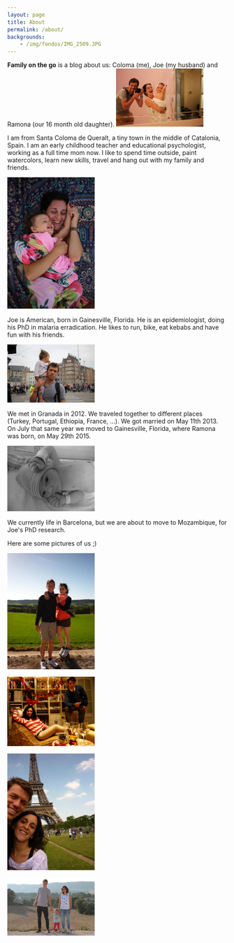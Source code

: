 ```yaml
---
layout: page
title: About
permalink: /about/
backgrounds:
    - /img/fondos/IMG_2509.JPG
---
```


**Family on the go** is a blog about us: Coloma (me), Joe (my husband) and Ramona (our 16 month old daughter).
<a href="/img/ourstory/IMG_4933.JPG"> <img border="0" alt="Caption goes here" src = "/img/ourstory/IMG_4933.JPG" width = "200"></a>


I am from Santa Coloma de Queralt, a tiny town in the middle of Catalonia, Spain. I am an early childhood teacher and educational psychologist, working as a full time mom now. I like to spend time outside, paint watercolors, learn new skills, travel and hang out with my family and friends.

<a href="/img/ourstory/IMG_5457.JPG"> <img border="0" alt="Caption goes here" src = "/img/ourstory/IMG_5457.JPG" width = "200"></a>

Joe is American, born in Gainesville, Florida. He is an epidemiologist, doing his PhD in malaria erradication. He likes to run, bike, eat kebabs and have fun with his friends.

<a href="/img/ourstory/IMG_5994.JPG"> <img border="0" alt="Caption goes here" src = "/img/ourstory/IMG_5994.JPG" width = "200"></a>

We met in Granada in 2012. We traveled together to different places (Turkey, Portugal, Ethiopia, France, ...). We got married on May 11th 2013. On July that same year we moved to Gainesville, Florida, where Ramona was born, on May 29th 2015.

<a href="/img/ourstory/DSCF7021.JPG"> <img border="0" alt="Caption goes here" src = "/img/ourstory/DSCF7021.JPG" width = "200"></a>

We currently life in Barcelona, but we are about to move to Mozambique, for Joe's PhD research.

Here are some pictures of us ;)

<a href="/img/ourstory/551559_638377764128_894910500_n.jpg"> <img border="0" alt="Caption goes here" src = "/img/ourstory/551559_638377764128_894910500_n.jpg" width = "200"></a>

<a href="/img/ourstory/7Special.JPG"> <img border="0" alt="Caption goes here" src = "/img/ourstory/7Special.JPG" width = "200"></a>

<a href="/img/ourstory/1000194_10151807779086004_2010701594_n.jpg"> <img border="0" alt="Caption goes here" src = "/img/ourstory/1000194_10151807779086004_2010701594_n.jpg" width = "200"></a>

<a href="/img/ourstory/IMG_6263.JPG"> <img border="0" alt="Caption goes here" src = "/img/ourstory/IMG_6263.JPG" width = "200"></a>
